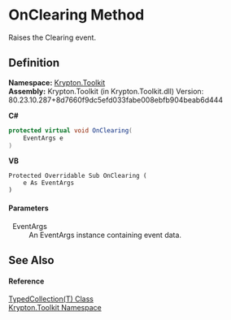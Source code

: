 # OnClearing Method


Raises the Clearing event.



## Definition
**Namespace:** <a href="79d2eac2-21f4-54ff-7552-b20c33c30600.md">Krypton.Toolkit</a>  
**Assembly:** Krypton.Toolkit (in Krypton.Toolkit.dll) Version: 80.23.10.287+8d7660f9dc5efd033fabe008ebfb904beab6d444

**C#**
``` C#
protected virtual void OnClearing(
	EventArgs e
)
```
**VB**
``` VB
Protected Overridable Sub OnClearing ( 
	e As EventArgs
)
```



#### Parameters
<dl><dt>  EventArgs</dt><dd>An EventArgs instance containing event data.</dd></dl>

## See Also


#### Reference
<a href="4026dc89-2502-ffa8-c767-a8aaea23623e.md">TypedCollection(T) Class</a>  
<a href="79d2eac2-21f4-54ff-7552-b20c33c30600.md">Krypton.Toolkit Namespace</a>  

